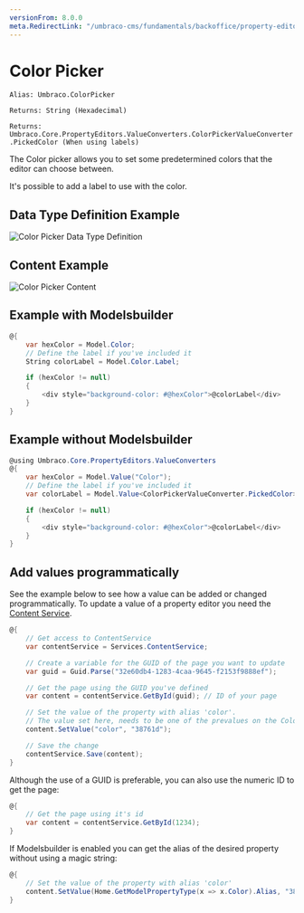 ```yaml
---
versionFrom: 8.0.0
meta.RedirectLink: "/umbraco-cms/fundamentals/backoffice/property-editors/built-in-umbraco-property-editors/color-picker"
---
```


# Color Picker

`Alias: Umbraco.ColorPicker`

`Returns: String (Hexadecimal)`

`Returns: Umbraco.Core.PropertyEditors.ValueConverters.ColorPickerValueConverter.PickedColor (When using labels)`

The Color picker allows you to set some predetermined colors that the editor can choose between.

It's possible to add a label to use with the color.

## Data Type Definition Example

![Color Picker Data Type Definition](images/Color-Picker-DataType-v8.png)

## Content Example

![Color Picker Content](images/Color-Picker-Content-v8.png)

## Example with Modelsbuilder

```csharp
@{
    var hexColor = Model.Color;
    // Define the label if you've included it
    String colorLabel = Model.Color.Label;

    if (hexColor != null)
    {
        <div style="background-color: #@hexColor">@colorLabel</div>
    }
}
```

## Example without Modelsbuilder

```csharp
@using Umbraco.Core.PropertyEditors.ValueConverters
@{
    var hexColor = Model.Value("Color");
    // Define the label if you've included it
    var colorLabel = Model.Value<ColorPickerValueConverter.PickedColor>("Color").Label;

    if (hexColor != null)
    {
        <div style="background-color: #@hexColor">@colorLabel</div>
    }
}
```

## Add values programmatically

See the example below to see how a value can be added or changed programmatically. To update a value of a property editor you need the [Content Service](../../../../../Reference/Management/Services/ContentService/index.md).

```csharp
@{
    // Get access to ContentService
    var contentService = Services.ContentService;

    // Create a variable for the GUID of the page you want to update
    var guid = Guid.Parse("32e60db4-1283-4caa-9645-f2153f9888ef");

    // Get the page using the GUID you've defined
    var content = contentService.GetById(guid); // ID of your page

    // Set the value of the property with alias 'color'. 
    // The value set here, needs to be one of the prevalues on the Color Picker
    content.SetValue("color", "38761d");

    // Save the change
    contentService.Save(content);
}
```

Although the use of a GUID is preferable, you can also use the numeric ID to get the page:

```csharp
@{
    // Get the page using it's id
    var content = contentService.GetById(1234); 
}
```

If Modelsbuilder is enabled you can get the alias of the desired property without using a magic string:

```csharp
@{
    // Set the value of the property with alias 'color'
    content.SetValue(Home.GetModelPropertyType(x => x.Color).Alias, "38761d");
}
```
